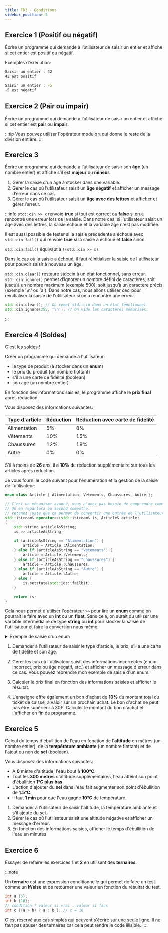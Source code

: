 ```yaml
---
title: TD3 - Conditions
sidebar_position: 3
---
```


## Exercice 1 (Positif ou négatif)
Écrire un programme qui demande à l’utilisateur de saisir un entier et aﬀiche si cet entier est positif ou négatif.

Exemples d’exécution:

```bash
Saisir un entier : 42
42 est positif
```

```bash
Saisir un entier : -5
-5 est négatif
```

## Exercice 2 (Pair ou impair)

Écrire un programme qui demande à l’utilisateur de saisir un entier et aﬀiche si cet entier est **pair** ou **impair**.

:::tip
Vous pouvez utiliser l'opérateur modulo `%` qui donne le reste de la division entière.
:::

## Exercice 3

Écrire un programme qui demande à l’utilisateur de saisir son **âge** (un nombre entier) et aﬀiche s’il est **majeur** ou **mineur**.

1. Gérer la saisie d'un âge à stocker dans une variable.
2. Gérer le cas où l’utilisateur saisit un **âge négatif** et afficher un message d’erreur dans ce cas.
3. Gérer le cas où l’utilisateur saisit un **âge avec des lettres** et afficher et gérer l’erreur.

:::info
`std::cin >> x` renvoie **true** si tout est correct ou **false** si on a rencontré une erreur lors de la saisie.
Dans notre cas, si l'utilisateur saisit un âge avec des lettres, la saisie échoue et la variable âge n'est pas modifiée.

Il est aussi possible de tester si la saisie précédente a échoué avec `std::cin.fail()` qui renvoie **true** si la saisie a échoué et **false** sinon.

`std::cin.fail()` équivaut à `!(std::cin >> x)`.

Dans le cas où la saisie a échoué, il faut réinitialiser la saisie de l'utilisateur pour pouvoir saisir à nouveau un âge.

`std::cin.clear()` restaure std::cin à un état fonctionnel, sans erreur.
`std::cin.ignore()` permet d’ignorer un nombre défini de caractères, soit jusqu’à un nombre maximum (exemple 500), soit jusqu’à un caractère précis (exemple '\n' ou 'a'). Dans notre cas, nous allons utiliser ceci pour réinitialiser la saisie de l'utilisateur si on a rencontré une erreur.

```cpp
std::cin.clear(); // On remet std::cin dans un état fonctionnel.
std::cin.ignore(255, '\n'); // On vide les caractères mémorisés.
```
:::

## Exercice 4 (Soldes)

C'est les soldes !

Créer un programme qui demande à l'utilisateur:
- le type de produit (à stocker dans un **enum**)
- le prix du produit (un nombre flottant)
- s'il a une carte de fidélité (boolean)
- son age (un nombre entier)

En fonction des informations saisies, le programme affiche le **prix final** après réduction.

Vous disposez des informations suivantes:

| Type d'article | Réduction | Réduction avec carte de fidélité |
| -------------- | --------- | -------------------------------- |
| Alimentation | 5% | 8% |
| Vêtements | 10% | 15% |
| Chaussures | 12% | 18% |
| Autre | 0% | 0% |

S'il à moins de **26** ans, il a **10%** de réduction supplémentaire sur tous les articles après réduction.

Je vous fourni le code suivant pour l'énumération et la gestion de la saisie de l'utilisateur:

```cpp
enum class Article { Alimentation, Vetements, Chaussures, Autre };

// C'est un mécanisme avancé, vous n'avez pas besoin de comprendre comment ça marche.
// On en reparlera au second semestre.
// retenez juste que ça permet de convertir une entrée de l'utilisateur en Article.
std::istream& operator>>(std::istream& is, Article& article)
{
    std::string articleAsString;
    is >> articleAsString;

    if (articleAsString == "Alimentation") {
        article = Article::Alimentation;
    } else if (articleAsString == "Vetements") {
        article = Article::Vetements;
    } else if (articleAsString == "Chaussures") {
        article = Article::Chaussures;
    } else if (articleAsString == "Autre") {
        article = Article::Autre;
    } else {
        is.setstate(std::ios::failbit);
    }

    return is;
}
```

Cela nous permet d'utiliser l'opérateur `>>` pour lire un **enum** comme on pourrait le faire avec un **int** ou un **float**.
Sans cela, on aurait du utiliser une variable intermédiaire de type **string** ou **int** pour stocker la saisie de l'utilisateur et faire la conversion nous même.

<details>

<summary>Exemple de saisie d'un enum</summary>

```cpp
#include <iostream>

enum class Article { Alimentation, Vetements, Chaussures, Autre };

std::istream& operator>>(std::istream& is, Article& article)
{
    std::string articleAsString;
    is >> articleAsString;

    if (articleAsString == "Alimentation") {
        article = Article::Alimentation;
    } else if (articleAsString == "Vetements") {
        article = Article::Vetements;
    } else if (articleAsString == "Chaussures") {
        article = Article::Chaussures;
    } else if (articleAsString == "Autre") {
        article = Article::Autre;
    } else {
        is.setstate(std::ios::failbit);
    }

    return is;
}

int main()
{
    Article article;
    std::cin >> article;

    // On vérifie si la saisie a échoué.
    if (std::cin.fail()) {
        std::cout << "Erreur de saisie, il faut saisir un type d'article valide (\"Alimentation\", \"Vetements\", \"Chaussures\" ou \"Autre\")" << std::endl;

        std::cin.clear(); // On remet std::cin dans un état fonctionnel.
        std::cin.ignore(255, '\n'); // On vide les caractères mémorisés.

        // le programme s'arrête si on a rencontré une erreur de saisie et renvoie 1 pour indiquer une erreur.
        return 1;
    }

    if (article == Article::Alimentation) {
        std::cout << "Vous avez saisi un article de type Alimentation" << std::endl;
    } else if (article == Article::Vetements) {
        std::cout << "Vous avez saisi un article de type Vetements" << std::endl;
    } else if (article == Article::Chaussures) {
        std::cout << "Vous avez saisi un article de type Chaussures" << std::endl;
    } else if (article == Article::Autre) {
        std::cout << "Vous avez saisi un article de type Autre" << std::endl;
    }

    return 0;
}
```
</details>

1. Demander à l'utilisateur de saisir le type d'article, le prix, s'il a une carte de fidélité et son âge.

2. Gérer les cas où l'utilisateur saisit des informations incorrectes (enum incorrect, prix ou âge négatif, etc.) et afficher un message d'erreur dans ce cas.
Vous pouvez reprendre mon exemple de saisie d'un enum.

3. Calculer le prix final en fonction des informations saisies et afficher le résultat.

4. L'enseigne offre également un bon d'achat de **10%** du montant total du ticket de caisse, à valoir sur un prochain achat. Le bon d'achat ne peut pas être supérieur à 30€.
Calculer le montant du bon d'achat et l'afficher en fin de programme.

## Exercice 5

Calcul du temps d'ébullition de l'eau en fonction de l'**altitude** en mètres (un nombre entier), de la **température ambiante** (un nombre flottant) et de l'ajout ou non de **sel** (boolean).

Vous disposez des informations suivantes:

- A **0** mètre d'altitude, l'eau bout à **100°C**.
- Tout les **300 mètres** d'altitude supplémentaires, l'eau atteint son point d'ébullition **1°C plus bas**.
- L'action d'ajouter du **sel** dans l'eau fait augmenter son point d'ébullition de **1.5°C**.
- il faut **1 min** pour que l'eau gagne **10°C** de température.


1. Demander à l'utilisateur de saisir l'altitude, la température ambiante et s'il ajoute du sel.
2. Gérer le cas où l'utilisateur saisit une altitude négative et afficher un message d'erreur.
3. En fonction des informations saisies, afficher le temps d'ébullition de l'eau en minutes.

## Exercice 6

Essayer de refaire les exercices **1** et **2** en utilisant des **ternaires**.

:::note

Un **ternaire** est une expression conditionnelle qui permet de faire un test comme un **if/else** et de retourner une valeur en fonction du résultat du test.

```cpp
int a {5};
int b {10};
// condition ? valeur si vrai : valeur si faux
int c {(a > b) ? a : b }; // c = 10
```

C'est réservé aux cas simples qui peuvent s'écrire sur une seule ligne.
Il ne faut pas abuser des ternaires car cela peut rendre le code illisible.
:::